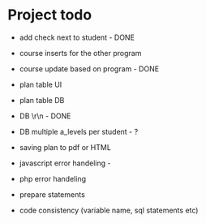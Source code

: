 Project todo
===============


- add check next to student - DONE

- course inserts for the other program
- course update based on program - DONE

- plan table UI
- plan table DB

- DB \r\n - DONE 
- DB multiple a_levels per student - ?

- saving plan to pdf or HTML 


- javascript error handeling -
- php error handeling 

- prepare statements

- code consistency (variable name, sql statements etc) 